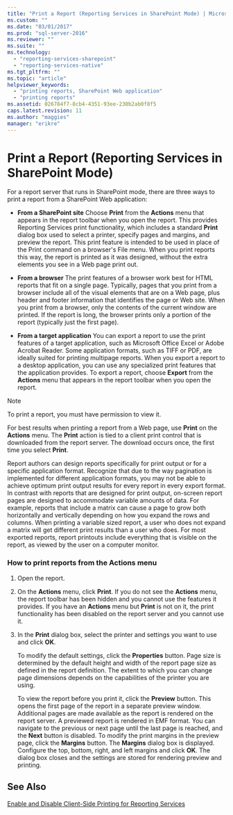 ```yaml
---
title: "Print a Report (Reporting Services in SharePoint Mode) | Microsoft Docs"
ms.custom: ""
ms.date: "03/01/2017"
ms.prod: "sql-server-2016"
ms.reviewer: ""
ms.suite: ""
ms.technology: 
  - "reporting-services-sharepoint"
  - "reporting-services-native"
ms.tgt_pltfrm: ""
ms.topic: "article"
helpviewer_keywords: 
  - "printing reports, SharePoint Web application"
  - "printing reports"
ms.assetid: 026784f7-8cb4-4351-93ee-230b2ab0f8f5
caps.latest.revision: 11
ms.author: "maggies"
manager: "erikre"
---
```

# Print a Report (Reporting Services in SharePoint Mode)
  For a report server that runs in SharePoint mode, there are three ways to print a report from a SharePoint Web application:  
  
-   **From a SharePoint site** Choose **Print** from the **Actions** menu that appears in the report toolbar when you open the report. This provides Reporting Services print functionality, which includes a standard **Print** dialog box used to select a printer, specify pages and margins, and preview the report. This print feature is intended to be used in place of the Print command on a browser's File menu. When you print reports this way, the report is printed as it was designed, without the extra elements you see in a Web page print out.  
  
-   **From a browser** The print features of a browser work best for HTML reports that fit on a single page. Typically, pages that you print from a browser include all of the visual elements that are on a Web page, plus header and footer information that identifies the page or Web site. When you print from a browser, only the contents of the current window are printed. If the report is long, the browser prints only a portion of the report (typically just the first page).  
  
-   **From a target application** You can export a report to use the print features of a target application, such as Microsoft Office Excel or Adobe Acrobat Reader. Some application formats, such as TIFF or PDF, are ideally suited for printing multipage reports. When you export a report to a desktop application, you can use any specialized print features that the application provides. To export a report, choose **Export** from the **Actions** menu that appears in the report toolbar when you open the report.  
  
> [!NOTE]  
>  To print a report, you must have permission to view it.  
  
 For best results when printing a report from a Web page, use **Print** on the **Actions** menu. The **Print** action is tied to a client print control that is downloaded from the report server. The download occurs once, the first time you select **Print**.  
  
 Report authors can design reports specifically for print output or for a specific application format. Recognize that due to the way pagination is implemented for different application formats, you may not be able to achieve optimum print output results for every report in every export format. In contrast with reports that are designed for print output, on-screen report pages are designed to accommodate variable amounts of data. For example, reports that include a matrix can cause a page to grow both horizontally and vertically depending on how you expand the rows and columns. When printing a variable sized report, a user who does not expand a matrix will get different print results than a user who does. For most exported reports, report printouts include everything that is visible on the report, as viewed by the user on a computer monitor.  
  
### How to print reports from the Actions menu  
  
1.  Open the report.  
  
2.  On the **Actions** menu, click **Print**. If you do not see the **Actions** menu, the report toolbar has been hidden and you cannot use the features it provides. If you have an **Actions** menu but **Print** is not on it, the print functionality has been disabled on the report server and you cannot use it.  
  
3.  In the **Print** dialog box, select the printer and settings you want to use and click **OK**.  
  
     To modify the default settings, click the **Properties** button. Page size is determined by the default height and width of the report page size as defined in the report definition. The extent to which you can change page dimensions depends on the capabilities of the printer you are using.  
  
     To view the report before you print it, click the **Preview** button. This opens the first page of the report in a separate preview window. Additional pages are made available as the report is rendered on the report server. A previewed report is rendered in EMF format. You can navigate to the previous or next page until the last page is reached, and the **Next** button is disabled. To modify the print margins in the preview page, click the **Margins** button. The **Margins** dialog box is displayed. Configure the top, bottom, right, and left margins and click **OK**. The dialog box closes and the settings are stored for rendering preview and printing.  
  
## See Also  
 [Enable and Disable Client-Side Printing for Reporting Services](../../reporting-services/report-server/enable-and-disable-client-side-printing-for-reporting-services.md)  
  
  
